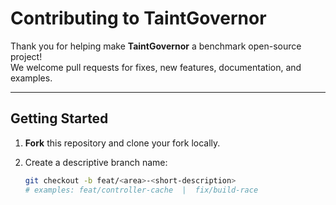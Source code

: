 # Contributing to TaintGovernor

Thank you for helping make **TaintGovernor** a benchmark open-source project!  
We welcome pull requests for fixes, new features, documentation, and examples.

---

## Getting Started

1. **Fork** this repository and clone your fork locally.
2. Create a descriptive branch name:

   ```bash
   git checkout -b feat/<area>-<short-description>
   # examples: feat/controller-cache  |  fix/build-race
